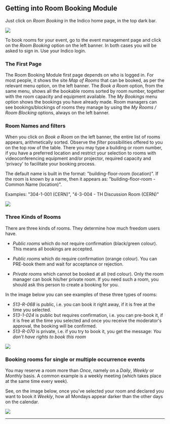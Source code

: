 
## Getting into Room Booking Module

Just click on _Room Booking_ in the Indico home page, in the top dark bar.

![](../assets/main_room.png)



To book rooms for your event, go to the event management page and click on the _Room Booking_ option on the left banner. In both cases you will be asked to sign in. Use your Indico login.

### The First Page

The Room Booking Module first page depends on who is logged in. For most people, it shows the site _Map of Rooms_ that can be booked, as per the relevant menu option, on the left banner. The _Book a Room_ option, from the same menu, shows all the bookable rooms sorted by room number, together with the room capacity and equipment available. The _My Bookings_ menu option shows the bookings you have already made. Room managers can see bookings/blockings of rooms they manage by using the _My Rooms / Room Blocking_  options, always on the left banner.

### Room Names and filters

When you click on _Book a Room_ on the left banner, the entire list of rooms appears, arithmetically sorted.
Observe the _filter_ possibilities offered to you on the top row of the table. There you may type a building or room number, if you have a preferred location and restrict your selection to rooms with videoconferencing equipment and/or projector, required capacity and 'privacy' to facilitate your booking process.

The default name is built in the format: "building-floor-room \(location\)". If the room is known by a name, then it appears as: "building-floor-room - Common Name \(location\)".

Examples: "304-1-001 \(CERN\)", "4-3-004 - TH Discussion Room \(CERN\)"

![](../assets/room_names_filters.png)

### Three Kinds of Rooms

There are three kinds of rooms. They determine how much freedom users have.

* _Public rooms_ which do not require confirmation \(black/green
  colour\). This means all bookings are accepted.

* _Public rooms_ which do require confirmation \(orange colour\). You can
  PRE-book them and wait for acceptance or rejection.

* _Private rooms_ which cannot be booked at all \(red colour\). Only the room manager can book his/her private room. If you need such a room, you should ask this person to create a booking for you.

In the image below you can see examples of these three types of rooms:
* _513-R-068_ is public, i.e. you can book it right away, if it is free at the time you selected.
* _513-1-024_ is public but requires confirmation, i.e. you can pre-book it, if it is free at the time you selected and once you receive the moderator's approval, the booking will be confirmed.
* _513-R-070_ is private, i.e. if you try to book it, you get the message: _You don't have rights to book this room_

![](../assets/kinds_of_rooms.png)


### Booking rooms for single or multiple occurrence events

You may reserve a room more than _Once_, namely on a _Daily_, _Weekly_ or _Monthly_ basis. A common example is a weekly meeting \(which takes place at the same time every week\).

See, on the image below, once you've selected your room and declared you want to book it _Weekly_, how all Mondays appear darker than the other days on the calendar.

![](../assets/book_frequency.png)

---

